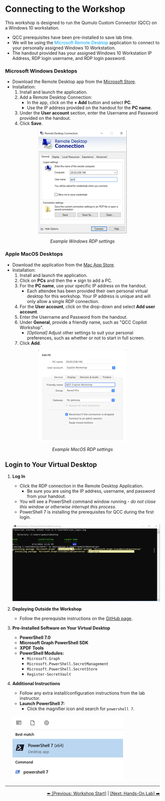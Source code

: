 
# Connecting to the Workshop 

This workshop is designed to run the Qumulo Custom Connector (QCC) on a Windows 10 workstation.
- QCC prerequisites have been pre-installed to save lab time.
- We will be using the <span style="color: #00a4ef;">Microsoft Remote Desktop</span> application to connect to your personally assigned Windows 10 Workstation.
- The handout provided has your assigned Windows 10 Workstation IP Address, RDP login username, and RDP login password.

### Microsoft Windows Desktops

- Download the Remote Desktop app from the [Microsoft Store](https://www.microsoft.com/store/p/microsoft-remote-desktop/9wzdncrfj3ps).
- Installation:
  1. Install and launch the application.
  2. Add a Remote Desktop Connection:
     - In the app, click on the **+ Add** button and select **PC**.
     - Use the IP address provided on the handout for the **PC name**.
  3. Under the **User account** section, enter the Username and Password provided on the handout.
  4. Click **Save**.

<p align="center">
  <img src="https://github.com/Qumulo/QumuloCustomConnector/blob/main/workshop/images/qcc-microsoft-rdp-settings.png" alt="RDP settings">
</p>
<p align="center">
  <em>Example Windows RDP settings</em>
</p>

### Apple MacOS Desktops

- Download the application from the [Mac App Store](https://itunes.apple.com/app/microsoft-remote-desktop/id1295203466?mt=12).
- Installation:
  1. Install and launch the application.
  2. Click on **PCs** and then the **+** sign to add a PC.
  3. For the **PC name**, use your specific IP address on the handout.
     - Each attendee has been provided their own personal virtual desktop for this workshop. Your IP address is unique and will only allow a single RDP connection.
  4. For the **User account**, click on the drop-down and select **Add user account**.
  5. Enter the Username and Password from the handout.
  6. Under **General**, provide a friendly name, such as "QCC Copilot Workshop".
     - *[Optional]* Adjust other settings to suit your personal preferences, such as whether or not to start in full screen.
  7. Click **Add**.

<p align="center">
  <img src="https://github.com/Qumulo/QumuloCustomConnector/blob/main/workshop/images/qcc-macos-rdp-settings.png" alt="MacOS RDP settings">
</p>
<p align="center">
  <em>Example MacOS RDP settings</em>
</p>

## Login to Your Virtual Desktop

1. **Log In**
   - Click the RDP connection in the Remote Desktop Application.
      - Be sure you are using the IP address, username, and password from your handout.
   - You will see a PowerShell command window running - *do not close this window or otherwise interrupt this process*.
   - PowerShell 7 is installing the prerequisites for QCC during the first login.

   ![Installation](https://github.com/Qumulo/QumuloCustomConnector/blob/main/workshop/images/qcc-login-script-installing-microsoft-graph.png)

2. **Deploying Outside the Workshop**
   - Follow the prerequisite instructions on the [GitHub page](https://github.com/Qumulo/QumuloCustomConnector).

3. **Pre-Installed Software on Your Virtual Desktop**
   - **PowerShell 7.0**
   - **Microsoft Graph PowerShell SDK**
   - **XPDF Tools**
   - **PowerShell Modules:**
     - `Microsoft.Graph`
     - `Microsoft.PowerShell.SecretManagement`
     - `Microsoft.PowerShell.SecretStore`
     - `Register-SecretVault`

4. **Additional Instructions**
   - Follow any extra install/configuration instructions from the lab instructor.
   - **Launch PowerShell 7:**
     - Click the magnifier icon and search for `powershell 7`.

   ![PowerShell 7](https://github.com/Qumulo/QumuloCustomConnector/blob/main/workshop/images/powershell7-launch.png)

---
<div align="right">
  <a href="qcc-workshop.md">⬅️ [Previous: Workshop Start]</a> | <a href="qcc-workshop-holstart.md">[Next: Hands-On Lab] ➡️ </a>
</div>